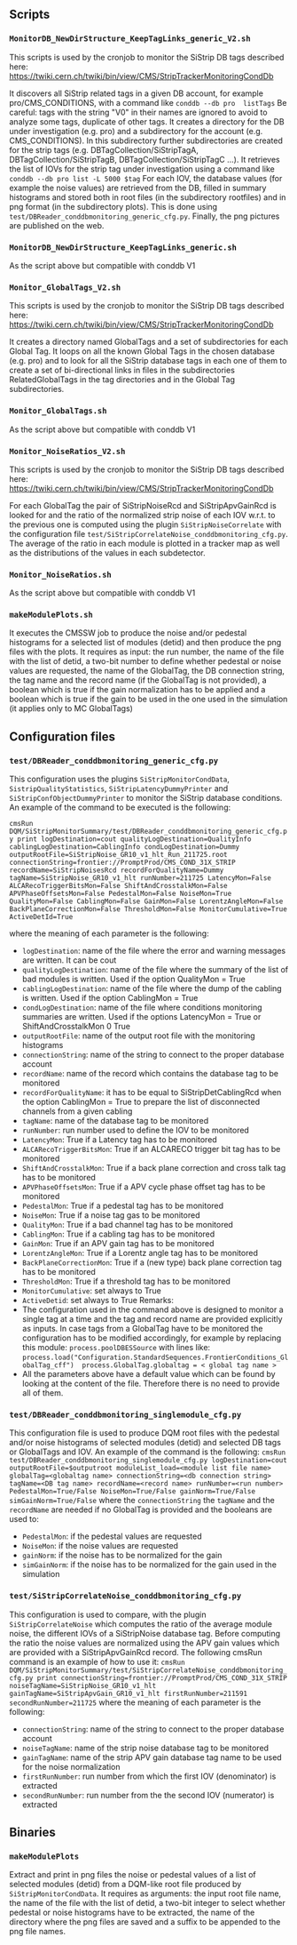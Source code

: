 ## Scripts
### `MonitorDB_NewDirStructure_KeepTagLinks_generic_V2.sh`
This scripts is used by the cronjob to monitor the SiStrip DB tags described here:
https://twiki.cern.ch/twiki/bin/view/CMS/StripTrackerMonitoringCondDb

It discovers all SiStrip related tags in a given DB account, for example pro/CMS_CONDITIONS, with a command like `conddb --db pro  listTags` Be careful: tags with the string "V0" in their names are ignored to avoid to analyze some tags, duplicate of other tags.
It creates a directory for the DB under investigation (e.g. pro) and a subdirectory for the account (e.g. CMS_CONDITIONS). In this subdirectory further subdirectories are created for the strip tags (e.g. DBTagCollection/SiStripTagA, DBTagCollection/SiStripTagB, DBTagCollection/SiStripTagC ...).
It retrieves the list of IOVs for the strip tag under investigation using a command like `conddb --db pro list -L 5000 $tag`
For each IOV, the database values (for example the noise values) are retrieved from the DB, filled in summary histograms and stored both in root files (in the subdirectory rootfiles) and in png format (in the subdirectory plots). This is done using `test/DBReader_conddbmonitoring_generic_cfg.py`.
Finally, the png pictures are published on the web.

### `MonitorDB_NewDirStructure_KeepTagLinks_generic.sh`
As the script above but compatible with conddb V1

### `Monitor_GlobalTags_V2.sh`
This scripts is used by the cronjob to monitor the SiStrip DB tags described here:
https://twiki.cern.ch/twiki/bin/view/CMS/StripTrackerMonitoringCondDb

It creates a directory named GlobalTags and a set of subdirectories for each Global Tag.
It loops on all the known Global Tags in the chosen database (e.g. pro) and to look for all the SiStrip database tags in each one of them to create a set of bi-directional links in files in the subdirectories RelatedGlobalTags in the tag directories and in the Global Tag subdirectories.

### `Monitor_GlobalTags.sh`
As the script above but compatible with conddb V1

### `Monitor_NoiseRatios_V2.sh`
This scripts is used by the cronjob to monitor the SiStrip DB tags described here:
https://twiki.cern.ch/twiki/bin/view/CMS/StripTrackerMonitoringCondDb

For each GlobalTag the pair of SiStripNoiseRcd and SiStripApvGainRcd is looked for and the ratio of the normalized strip noise of each IOV w.r.t. to the previous one is computed using the plugin `SiStripNoiseCorrelate` with the configuration file `test/SiStripCorrelateNoise_conddbmonitoring_cfg.py`. The average of the ratio in each module is plotted in a tracker map as well as the distributions of the values in each subdetector.

### `Monitor_NoiseRatios.sh`
As the script above but compatible with conddb V1

### `makeModulePlots.sh`
It executes the CMSSW job to produce the noise and/or pedestal histograms for a selected list of modules (detid) and then produce the png files with the plots. It requires as input: the run number, the name of the file with the list of detid, a two-bit number to define whether pedestal or noise values are requested, the name of the GlobalTag, the DB connection string, the tag name and the record name (if the GlobalTag is not provided), a boolean which is true if the gain normalization has to be applied and a boolean which is true if the gain to be used in the one used in the simulation (it applies only to MC GlobalTags)

## Configuration files
### `test/DBReader_conddbmonitoring_generic_cfg.py`
This configuration uses the plugins `SiStripMonitorCondData`, `SistripQualityStatistics`, `SiStripLatencyDummyPrinter` and `SiStripConfObjectDummyPrinter` to monitor the SiStrip database conditions. An example of the command to be executed is the following:

`cmsRun DQM/SiStripMonitorSummary/test/DBReader_conddbmonitoring_generic_cfg.py print logDestination=cout qualityLogDestination=QualityInfo cablingLogDestination=CablingInfo condLogDestination=Dummy outputRootFile=SiStripNoise_GR10_v1_hlt_Run_211725.root connectionString=frontier://PromptProd/CMS_COND_31X_STRIP recordName=SiStripNoisesRcd recordForQualityName=Dummy tagName=SiStripNoise_GR10_v1_hlt runNumber=211725 LatencyMon=False ALCARecoTriggerBitsMon=False ShiftAndCrosstalkMon=False APVPhaseOffsetsMon=False PedestalMon=False NoiseMon=True QualityMon=False CablingMon=False GainMon=False LorentzAngleMon=False BackPlaneCorrectionMon=False ThresholdMon=False MonitorCumulative=True ActiveDetId=True`

where the meaning of each parameter is the following:
* `logDestination`: name of the file where the error and warning messages are written. It can be cout
* `qualityLogDestination`: name of the file where the summary of the list of bad modules is written. Used if the option QualityMon = True
* `cablingLogDestination`: name of the file where the dump of the cabling is written. Used if the option CablingMon = True
* `condLogDestination`: name of the file where conditions monitoring summaries are written. Used if the options LatencyMon = True or ShiftAndCrosstalkMon 0 True
* `outputRootFile`: name of the output root file with the monitoring histograms
* `connectionString`: name of the string to connect to the proper database account
* `recordName`: name of the record which contains the database tag to be monitored
* `recordForQualityName`: it has to be equal to SiStripDetCablingRcd when the option CablingMon = True to prepare the list of disconnected channels from a given cabling
* `tagName`: name of the database tag to be monitored
* `runNumber`: run number used to define the IOV to be monitored
* `LatencyMon`: True if a Latency tag has to be monitored
* `ALCARecoTriggerBitsMon`: True if an ALCARECO trigger bit tag has to be monitored
* `ShiftAndCrosstalkMon`: True if a back plane correction and cross talk tag has to be monitored
* `APVPhaseOffsetsMon`: True if a APV cycle phase offset tag has to be monitored
* `PedestalMon`: True if a pedestal tag has to be monitored
* `NoiseMon`: True if a noise tag gas to be monitored
* `QualityMon`: True if a bad channel tag has to be monitored
* `CablingMon`: True if a cabling tag has to be monitored
* `GainMon`: True if an APV gain tag has to be monitored
* `LorentzAngleMon`: True if a Lorentz angle tag has to be monitored
* `BackPlaneCorrectionMon`: True if a (new type) back plane correction tag has to be monitored
* `ThresholdMon`: True if a threshold tag has to be monitored
* `MonitorCumulative`: set always to True
* `ActiveDetid`: set always to True
Remarks:
* The configuration used in the command above is designed to monitor a single tag at a time and the tag and record name are provided explicitly as inputs. In case tags from a GlobalTag have to be monitored the configuration has to be modified accordingly, for example by replacing this module: `process.poolDBESSource` with lines like:
`process.load("Configuration.StandardSequences.FrontierConditions_GlobalTag_cff") 
process.GlobalTag.globaltag = < global tag name >`
* All the parameters above have a default value which can be found by looking at the content of the file. Therefore there is no need to provide all of them.

### `test/DBReader_conddbmonitoring_singlemodule_cfg.py`
This configuration file is used to produce DQM root files with the pedestal and/or noise histograms of selected modules (detid) and selected DB tags or GlobalTags and IOV. An example of the command is the following:
`cmsRun test/DBReader_conddbmonitoring_singlemodule_cfg.py logDestination=cout outputRootFile=$outputroot moduleList_load=<module list file name> globalTag=<globaltag name> connectionString=<db connection string> tagName=<DB tag name> recordName=<record name> runNumber=<run number> PedestalMon=True/False NoiseMon=True/False gainNorm=True/False simGainNorm=True/False`
where the `connectionString` the `tagName` and the `recordName` are needed if no GlobalTag is provided and the booleans are used to:
 * `PedestalMon`: if the pedestal values are requested
 * `NoiseMon`: if the noise values are requested
 * `gainNorm`: if the noise has to be normalized for the gain
 * `simGainNorm`: if the noise has to be normalized for the gain used in the simulation

### `test/SiStripCorrelateNoise_conddbmonitoring_cfg.py`
This configuration is used to compare, with the plugin `SiStripCorrelateNoise` which computes the ratio of the average module noise, the different IOVs of a SiStripNoise database tag. Before computing the ratio the noise values are normalized using the APV gain values which are provided with a SiStripApvGainRcd record. The following cmsRun command is an example of how to use it:
`cmsRun DQM/SiStripMonitorSummary/test/SiStripCorrelateNoise_conddbmonitoring_cfg.py print connectionString=frontier://PromptProd/CMS_COND_31X_STRIP noiseTagName=SiStripNoise_GR10_v1_hlt gainTagName=SiStripApvGain_GR10_v1_hlt firstRunNumber=211591 secondRunNumber=211725`
where the meaning of each parameter is the following:
* `connectionString`: name of the string to connect to the proper database account
* `noiseTagName`: name of the strip noise database tag to be monitored
* `gainTagName`: name of the strip APV gain database tag name to be used for the noise normalization
* `firstRunNumber`: run number from which the first IOV (denominator) is extracted
* `secondRunNumber`: run number from the the second IOV (numerator) is extracted

## Binaries
### `makeModulePlots`
Extract and print in png files the noise or pedestal values of a list of selected modules (detid) from a DQM-like root file produced by `SiStripMonitorCondData`. It requires as arguments: the input root file name, the name of the file with the list of detid, a two-bit integer to select whether pedestal or noise histograms have to be extracted, the name of the directory where the png files are saved and a suffix to be appended to the png file names.
### 
